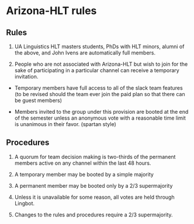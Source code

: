 # Arizona-HLT rules

## Rules

1. UA Linguistics HLT masters students, PhDs with HLT minors, alumni of the above, and John Ivens are automatically full members.

2. People who are not associated with Arizona-HLT but wish to join for the sake of participating in a particular channel can receive a temporary invitation. 

  * Temporary members have full access to all of the slack team features (to be revised should the team ever join the paid plan so that there can be guest members)

  * Members invited to the group under this provision are booted at the end of the semester unless an anonymous vote with a reasonable time limit is unanimous in their favor. (spartan style)


## Procedures

1. A quorum for team decision making is two-thirds of the permanent members active on any channel within the last 48 hours. 

2. A temporary member may be booted by a simple majority

3. A permanent member may be booted only by a 2/3 supermajority

4. Unless it is unavailable for some reason, all votes are held through Lingbot.

5. Changes to the rules and procedures require a 2/3 supermajority. 
